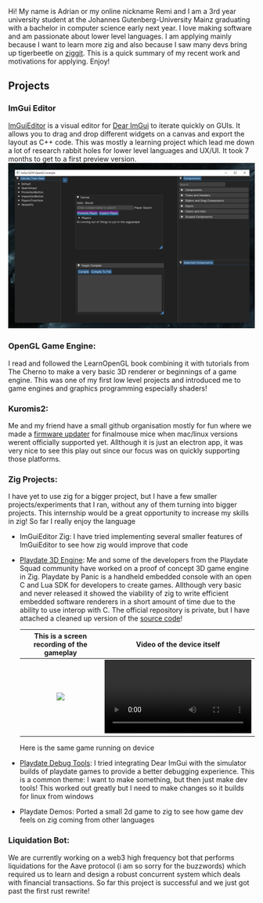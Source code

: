 Hi! My name is Adrian or my online nickname Remi and I am a 3rd year university student at the Johannes Gutenberg-University Mainz graduating with a bachelor in computer science early next year. I love making software and am passionate about lower level languages. I am applying mainly because I want to learn more zig and also because I saw many devs bring up tigerbeetle on [ziggit](https://ziggit.dev). This is a quick summary of my recent work and motivations for applying. Enjoy!

## Projects
### ImGui Editor
[ImGuiEditor](https://github.com/randomcmd/ImGuiEditor) is a visual editor for [Dear ImGui](https://github.com/ocornut/imgui) to iterate quickly on GUIs. It allows you to drag and drop different widgets on a canvas and export the layout as C++ code. This was mostly a learning project which lead me down a lot of research rabbit holes for lower level languages and UX/UI. It took 7 months to get to a first preview version.
![](visuals/imgui_editor_screenshot.png)

### OpenGL Game Engine:
I read and followed the LearnOpenGL book combining it with tutorials from The Cherno to make a very basic 3D renderer or beginnings of a game engine. This was one of my first low level projects and introduced me to game engines and graphics programming especially shaders!

### Kuromis2:
Me and my friend have a small github organisation mostly for fun where we made a [firmware updater](https://github.com/kuromis-2/finalware) for finalmouse mice when mac/linux versions werent officially supported yet. Allthough it is just an electron app, it was very nice to see this play out since our focus was on quickly supporting those platforms.

### Zig Projects:
I have yet to use zig for a bigger project, but I have a few smaller projects/experiments that I ran, without any of them turning into bigger projects. This internship would be a great opportunity to increase my skills in zig! So far I really enjoy the language

- ImGuiEditor Zig: I have tried implementing several smaller features of ImGuiEditor to see how zig would improve that code

- [Playdate 3D Engine](linktoengine): Me and some of the developers from the Playdate Squad community have worked on a proof of concept 3D game engine in Zig. Playdate by Panic is a handheld embedded console with an open C and Lua SDK for developers to create games. Allthough very basic and never released it showed the viability of zig to write efficient embedded software renderers in a short amount of time due to the ability to use interop with C. The official repository is private, but I have attached a cleaned up version of the [source code](linketoengine)!

    
    This is a screen recording of the gameplay |  Video of the device itself
    :-----------------------------------------:|:-------------------------:
    ![](visuals/zig_renderer_screen_recording.png)  |  ![](visuals/zig_renderer_on_device.mp4)
    

    Here is the same game running on device

- [Playdate Debug Tools](linktodebugtools): I tried integrating Dear ImGui with the simulator builds of playdate games to provide a better debugging experience. This is a common theme: I want to make something, but then just make dev tools! This worked out greatly but I need to make changes so it builds for linux from windows

- Playdate Demos: Ported a small 2d game to zig to see how game dev feels on zig coming from other languages

### Liquidation Bot:
We are currently working on a web3 high frequency bot that performs liquidations for the Aave protocol (i am so sorry for the buzzwords) which required us to learn and design a robust concurrent system which deals with financial transactions. So far this project is successful and we just got past the first rust rewrite!
